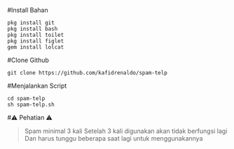 #Install Bahan
```
pkg install git 
pkg install bash
pkg install toilet
pkg install figlet
gem install lolcat

```
#Clone Github
```
git clone https://github.com/kafidrenaldo/spam-telp
```
#Menjalankan Script
```
cd spam-telp
sh spam-telp.sh
```
#⚠️ Pehatian ⚠️

> Spam minimal 3 kali
> Setelah 3 kali digunakan akan tidak berfungsi lagi
> Dan harus tunggu beberapa saat lagi untuk menggunakannya

